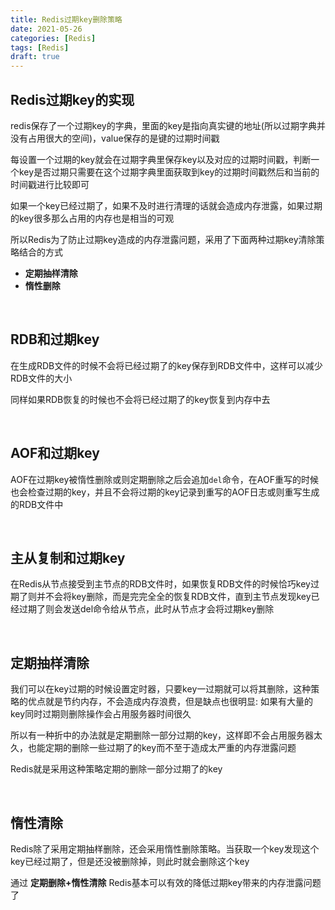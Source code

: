 ```yaml
---
title: Redis过期key删除策略
date: 2021-05-26
categories: [Redis]
tags: [Redis]
draft: true
---
```


## Redis过期key的实现

redis保存了一个过期key的字典，里面的key是指向真实键的地址(所以过期字典并没有占用很大的空间)，value保存的是键的过期时间戳

每设置一个过期的key就会在过期字典里保存key以及对应的过期时间戳，判断一个key是否过期只需要在这个过期字典里面获取到key的过期时间戳然后和当前的时间戳进行比较即可

如果一个key已经过期了，如果不及时进行清理的话就会造成内存泄露，如果过期的key很多那么占用的内存也是相当的可观

所以Redis为了防止过期key造成的内存泄露问题，采用了下面两种过期key清除策略结合的方式

- **定期抽样清除**
- **惰性删除**

​        

## RDB和过期key

在生成RDB文件的时候不会将已经过期了的key保存到RDB文件中，这样可以减少RDB文件的大小

同样如果RDB恢复的时候也不会将已经过期了的key恢复到内存中去

​    

## AOF和过期key

AOF在过期key被惰性删除或则定期删除之后会追加`del`命令，在AOF重写的时候也会检查过期的key，并且不会将过期的key记录到重写的AOF日志或则重写生成的RDB文件中

​    

## 主从复制和过期key

在Redis从节点接受到主节点的RDB文件时，如果恢复RDB文件的时候恰巧key过期了则并不会将key删除，而是完完全全的恢复RDB文件，直到主节点发现key已经过期了则会发送del命令给从节点，此时从节点才会将过期key删除

​    

## 定期抽样清除

我们可以在key过期的时候设置定时器，只要key一过期就可以将其删除，这种策略的优点就是节约内存，不会造成内存浪费，但是缺点也很明显: 如果有大量的key同时过期则删除操作会占用服务器时间很久

所以有一种折中的办法就是定期删除一部分过期的key，这样即不会占用服务器太久，也能定期的删除一些过期了的key而不至于造成太严重的内存泄露问题

Redis就是采用这种策略定期的删除一部分过期了的key

​    

## 惰性清除

Redis除了采用定期抽样删除，还会采用惰性删除策略。当获取一个key发现这个key已经过期了，但是还没被删除掉，则此时就会删除这个key

通过 **定期删除+惰性清除** Redis基本可以有效的降低过期key带来的内存泄露问题了